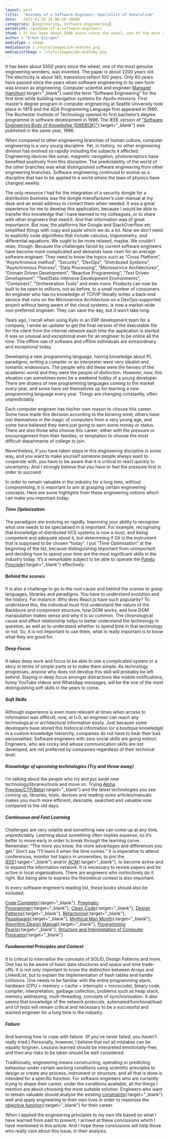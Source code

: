 ```yaml
---
layout: post
title:  "Anatomy of a Software Engineer: Specialist of Generalism"
date:   2021-02-26 16:00:10 +0000
categories: [engineering, software engineering]
permalink: /anatomy-of-a-software-engineer/
thumb : It has been about 5500 years since the wheel, one of the most genuine engineering wonders, was invented. The paper is about 2200 years old. The electricity is about 140, transistors ..
author : "Erkut Evirgen"
mediaType : image
mediaSource : /style/images/p4-anatomy.png
mediaListImage : /style/images/p4-anatomy.png
---
```

It has been about 5500 years since the wheel, one of the most genuine engineering wonders, was invented. The paper is about 2200 years old. The electricity is about 140, transistors reflect 100 years. Only 60 years have passed since the years when software engineering in its own form was known as engineering. Computer scientist and engineer [Margaret Hamilton](https://en.wikipedia.org/wiki/Margaret_Hamilton_(software_engineer)){:target="_blank"} used the term “Software Engineering” for the first time while building navigation systems for Apollo missions. First master’s degree program in computer engineering at Seattle University took place in 1979 and the ADA Programming Language first appeared in 1980. The Rochester Institute of Technology opened its first bachelor’s degree programme in software development in 1996. The IEEE version of ["Software Engineering Body of Knowledge (SWEBOK)"](https://cs.fit.edu/~kgallagher/Schtick/Serious/SWEBOKv3.pdf){:target="_blank"} was published in the same year, 1996.

When compared to other engineering branches of human culture, computer engineering is a very young discipline. Yet, in history, no other engineering division has evolved so rapidly including the subjects it affected. Engineering devices like sonar, magnetic navigation, photoreceptors have benefited positively from this discipline. The predictability of the world of the other branches was what distinguished software engineering from other engineering branches. Software engineering continued to evolve as a discipline that has to be applied to a world where the laws of physics have changed weekly.

The only resource I had for the integration of a security dongle for a distribution business was the dongle manufacturer’s user manual at my desk and an email address to contact them when needed. It was a great experience for me to develop this application, because I would be able to transfer this knowledge that I have learned to my colleagues, or to share with other engineers that need it. And that information was of great importance. But now, the platforms like Google and StackOverflow etc simplified things with copy and paste which we do a lot. Now we don’t need to explicitly code algorithms that include calculus, trigonometry, and differential equations. We ought to be more relaxed, maybe. We couldn’t relax, though. Because the challenges faced by current software engineers have become more complicated and demands have risen for an average software engineer. They need to know the topics such as “Cross Platform”, “Asynchronous method”, “Security”, “DevOps”, “Distributed Systems”, “Asynchronous Process”, “Data Processing”, “Microservice Architectures”, “Domain Driven Development”, “Reactive Programming”, “Test Driven Development”, “Test/Data-intensive Development Environments”, “Containers”, “Orchestration Tools” and even more. Products can now be built to be open to millions, not as before, to a small number of consumers. An engineer who has no knowledge of TCP/IP literally writes a back-end service that runs on the Microservice Architecture on a DevOps-supported project without being aware of the cloud systems, is now a market-wide non-preferred engineer. They can save the day, but it won’t take long.

Years ago, I recall when using Kylix in an ERP development team for a company, I wrote an updater to get the final version of the executable file for the client from the internal network each time the application is started. It was so unusual and exceptional even for an engineer to be online all the time. The offline use of software and offline individuals are extraordinary and exceptional today.

Developing a new programming language, having knowledge about PL paradigms, writing a compiler or an interpreter were very idealist and romantic endeavours. The people who did these were the heroes of the academic world and they were the people of distinction. However, now, this situation can sometimes even be a weekend hobby of a young developer. There are dozens of new programming languages coming to the market every year, and some have set themselves up for learning a new programming language every year.
Things are changing constantly, often unpredictably.

Each computer engineer has his/her own reason to choose this career. Some have made this decision according to the blowing wind, others have lost themselves in the magic of computers from a very young age, and some have believed they were just going to earn some money or status. There are also those who choose this career, either with the pressure or encouragement from their families, or temptation to choose the most difficult departments of college to join.

Nevertheless, if you have taken steps in this engineering discipline in some way, and you want to make yourself someone people always want to cooperate with, you have to be aware that it is critical to react quickly to uncertainty. And I strongly believe that you have to feel the pressure first in order to succeed.

In order to remain valuable in the industry for a long time, without compromising, it is important to aim at grasping certain engineering concepts. Here are some highlights from these engineering notions which can make you important today:

##### Time Optimization

The paradigms are evolving so rapidly. Improving your ability to recognise what one needs to be specialised in is important. For example, recognising that knowledge of distributed VCS systems is now a must, and being competent and adequate about it, but determining if Git is the instrument that is supposed to be chosen “today”. 
I put “Time Optimisation” at the beginning of the list, because distinguishing important from unimportant and deciding how to spend your time are the most significant skills in the industry today. It’s a remarkable subject to be able to operate the [Pareto Principle](https://en.wikipedia.org/wiki/Pareto_principle){:target="_blank"} effectively.

##### Behind the scenes

It is also a challenge to go to the root cause and behind the scenes to grasp languages, libraries and paradigms. You have to understand evolution and the history. For instance: Why does React.js have such popularity? To understand this, the individual must first understand the nature of the Backbone and component structure, how DOM works, and how DOM manipulation makes sense and why it is so common. The chronological cause and effect relationship helps to better understand the technology in question, as well as to understand whether to spend time in that technology or not. So, it is not important to use them, what is really important is to know what they are good for.

##### Deep Focus

It takes deep work and focus to be able to see a complicated system or a story in terms of simple parts or to make them simple. As technology progresses, anyone who does not develop this skill will probably be left behind. Staying in deep focus amongst distractions like mobile notifications, funny YouTube videos and WhatsApp messages, will be the one of the most distinguishing soft skills in the years to come.

##### Soft Skills

Although experience is even more relevant at times when access to information was difficult, now, at t=0, an engineer can reach any technological or architectural information easily. Just because some developers have stored this historical information (or a boutique knowledge) in a custom knowledge hierarchy, companies do not have to bear their bad personalities. Software engineers with zero social skills are going extinct. Engineers, who are cocky and whose communication skills are not developed, are not preferred by companies regardless of their technical level.

##### Knowledge of upcoming technologies (Try and throw away)

I’m talking about the people who try and put aside new technology/libraries/tools and move on. Trying [Alpha Preview/CTP/Beta](https://stackoverflow.com/a/736475){:target="_blank"} and the latest technologies you see coming up, libraries, tools, devices and reading some articles/manuals makes you much more efficient, desirable, searched and valuable now compared to the old days.

##### Continuous and Fast Learning

Challenges are very volatile and something new can come up at any time, unpredictably. Learning about something often implies expense, so it’s better to move early in order to break through the learning curve. Remember: “The more you know, the more advantages and differences you get.” Don’t say “I’ll learn it when the time comes.” It is imperative to attend conferences, monitor hot topics in universities, to join the [IEEE](https://www.ieee.org/){:target="_blank"}  and/or [ACM](https://www.acm.org/){:target="_blank"}, to become active and to expand the information network. It is necessary to review papers and be active in local organisations. There are engineers who instinctively do it right. But being able to express the theoretical context is also important.

In every software engineer’s reading list, these books should also be included:

[Code Complete](https://www.amazon.co.uk/Code-Complete-Practical-Handbook-Construction/dp/0735619670){:target="_blank"},
[Pragmatic Programmer](https://www.amazon.co.uk/Pragmatic-Programmer-journey-mastery-Anniversary/dp/0135957052/){:target="_blank"},
[Clean Code](https://www.amazon.co.uk/Clean-Code-Handbook-Software-Craftsmanship/dp/0132350882/){:target="_blank"},
[Design Patterns](https://www.amazon.co.uk/Design-patterns-elements-reusable-object-oriented/dp/0201633612/){:target="_blank"},
[Refactoring](https://www.amazon.co.uk/Refactoring-Improving-Existing-Addison-Wesley-Technology/dp/0134757599/){:target="_blank"},
[Peopleware](https://www.amazon.co.uk/Peopleware-Productive-Projects-Teams-3rd/dp/0321934113){:target="_blank"},
[Mythical Man Month](https://www.amazon.co.uk/Mythical-Man-Month-Software-Engineering-Anniversary/dp/0201835959/){:target="_blank"},
[Algorithm Design Manual](https://www.amazon.co.uk/Algorithm-Design-Manual-Computer-Science/dp/3030542556){:target="_blank"},
[Programming Pearls](https://www.amazon.co.uk/Programming-Pearls-Joe-Bentley/dp/8177588583){:target="_blank"},
[Structure and Interpretation of Computer Programs](https://www.amazon.co.uk/Structure-Interpretation-Computer-Electrical-Engineering/dp/0262510871/){:target="_blank"}

##### Fundamental Principles and Context

It is critical to internalise the concepts of SOLID, Design Patterns and more. One has to be aware of basic data structures and space and time trade-offs. It is not only important to know the distinction between Arrays and LinkedList, but to explain the implementation of hash tables and handle collisions. One needs to be familiar with the entire programming stack, hardware (CPU + memory + cache + interrupts + microcode), binary code, compiler, interpretation, garbage collection, problems such as heap stack, memory addressing, multi-threading, concepts of synchronisation. It also seems that knowledge of the network protocols, automated/functional/load and UI tests will remain critical and necessary to be a successful and wanted engineer for a long time in the industry.

##### Failure

And learning how to cope with failure. (If you’ve never failed, you haven’t really tried.) Personally, however, I believe that not all mistakes can be equally forgiven. Lessons learned should be interpreted emotionally-free, and then any risks to be taken should be well considered.

Traditionally, engineering means constructing, operating or predicting behaviour under certain working conditions using scientific principles to design or create any process, instrument or structure, and all that is done is intended for a specific function. For software engineers who are currently trying to shape their career, under the conditions available, all the things I mention are about choosing the most suitable solution. Engineers who want to remain valuable should analyse the existing [constraints](https://www.arxterra.com/realistic-constraints-and-engineering-standards/#Constraint){:target="_blank"} well and apply engineering to their own lives in order to maximise the [objective function](https://abaqus-docs.mit.edu/2017/English/SIMACAEANLRefMap/simaanl-c-optobjectives.htm){:target="_blank"} for their career.

When I applied the engineering principles to my own life based on what I have learned from past to present, I arrived at these conclusions which I have mentioned in this article. And I hope these conclusions will help those who really care about this issue, in their analysis.